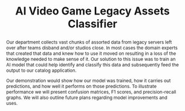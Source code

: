 ---
abstract: "Our department collects vast chunks of assorted data from legacy servers
  left over after teams disband and/or studios close. In most cases the domain experts
  that created that data and knew how to use it moved on resulting in a loss of the
  knowledge needed to make sense of it. Our solution to this issue was to train an
  AI model that could help identify and classify this data and subsequently feed the
  output to our catalog application. \n\nOur demonstration would show how our model
  was trained, how it carries out predictions, and how well it performs on those predictions.
  To illustrate performance we will present confusion matrices, F1 scores, and precision-recall
  graphs. We will also outline future plans regarding model improvements and uses.\n"
creators:
- Serbicki, Stefan
date: null
document_url: https://services.phaidra.univie.ac.at/api/object/o:1424888/download
grand_parent: iPRES
institutions:
- Electronic Arts.
keywords:
- machine learning
- data dumps
- legacy
- classification
- artificial intelligence
- video games
landing_page_url: https://phaidra.univie.ac.at/o:1424888
language: eng
layout: publication
license: CC BY 4.0 International
notes_url: null
parent: iPRES 2021
presentation_url: null
size: 299393
source_name: iPRES
title: AI Video Game Legacy Assets Classifier
type: paper
year: 2021
---